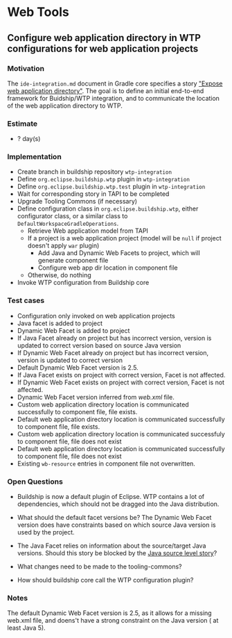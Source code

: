 # Web Tools

## Configure web application directory in WTP configurations for web application projects

### Motivation
The `ide-integration.md` document in Gradle core specifies a story ["Expose web application directory"](...). The goal is to define an initial end-to-end framework for Buidship/WTP integration, and to
communicate the location of the web application directory to WTP.

### Estimate

- ? day(s)

### Implementation
- Create branch in buildship repository `wtp-integration`
- Define `org.eclipse.buildship.wtp` plugin in `wtp-integration`
- Define `org.eclipse.buildship.wtp.test` plugin in `wtp-integration`
- Wait for corresponding story in TAPI to be completed
- Upgrade Tooling Commons (if necessary)
- Define configuration class in `org.eclipse.buildship.wtp`, either configurator class, or a similar class to `DefaultWorkspaceGradleOperations`.
    - Retrieve Web application model from TAPI
    - If a project is a web application project (model will be `null` if project doesn't apply `war` plugin)
        - Add Java and Dynamic Web Facets to project, which will generate component file
        - Configure web app dir location in component file
    - Otherwise, do nothing
- Invoke WTP configuration from Buildship core

### Test cases
- Configuration only invoked on web application projects
- Java facet is added to project
- Dynamic Web Facet is added to project
- If Java Facet already on project but has incorrect version, version is updated to correct version based on source Java version
- If Dynamic Web Facet already on project but has incorrect version, version is updated to correct version
- Default Dynamic Web Facet version is 2.5.
- If Java Facet exists on project with correct version, Facet is not affected.
- If Dynamic Web Facet exists on project with correct version, Facet is not affected.
- Dynamic Web Facet version inferred from _web.xml_ file.
- Custom web application directory location is communicated successfully to component file, file exists.
- Default web application directory location is communicated successfully to component file, file exists.
- Custom web application directory location is communicated successfuly to component file, file does not exist
- Default web application directory location is communicated successfully to component file, file does not exist
- Existing `wb-resource` entries in component file not overwritten. 

### Open Questions

- Buildship is now a default plugin of Eclipse. WTP contains a lot of dependencies, which should not be dragged into the Java distribution.

- What should the default facet versions be? The Dynamic Web Facet version does have constraints based on which source Java version is used by the project.

- The Java Facet relies on information about the source/target Java versions. Should this story be blocked by the [Java source level story](https://github.com/eclipse/buildship/blob/master/docs/stories/ToolingAPI.md#set-source-level-for-java-projects)?

- What changes need to be made to the tooling-commons?

- How should buildship core call the WTP configuration plugin?

### Notes

The default Dynamic Web Facet version is 2.5, as it allows for a missing web.xml file, and doens't have a strong constraint on the Java version (
at least Java 5).

